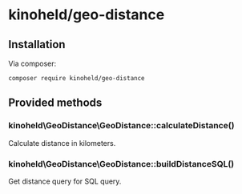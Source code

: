 # kinoheld/geo-distance

## Installation
Via composer:
```
composer require kinoheld/geo-distance
```

## Provided methods

### kinoheld\GeoDistance\GeoDistance::calculateDistance()
Calculate distance in kilometers.

### kinoheld\GeoDistance\GeoDistance::buildDistanceSQL()
Get distance query for SQL query.
